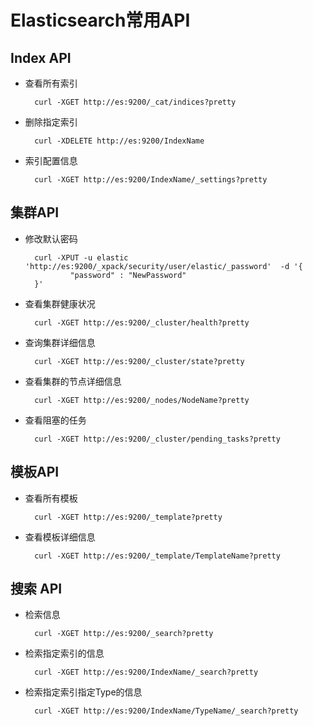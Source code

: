 # Elasticsearch常用API

## Index API

- 查看所有索引
  
        curl -XGET http://es:9200/_cat/indices?pretty

- 删除指定索引
  
        curl -XDELETE http://es:9200/IndexName

- 索引配置信息
  
        curl -XGET http://es:9200/IndexName/_settings?pretty

## 集群API

- 修改默认密码

        curl -XPUT -u elastic  'http://es:9200/_xpack/security/user/elastic/_password'  -d '{
                "password" : "NewPassword"
        }'

- 查看集群健康状况

        curl -XGET http://es:9200/_cluster/health?pretty

- 查询集群详细信息
  
        curl -XGET http://es:9200/_cluster/state?pretty

- 查看集群的节点详细信息

        curl -XGET http://es:9200/_nodes/NodeName?pretty

- 查看阻塞的任务
  
        curl -XGET http://es:9200/_cluster/pending_tasks?pretty

## 模板API

- 查看所有模板
  
        curl -XGET http://es:9200/_template?pretty

- 查看模板详细信息

        curl -XGET http://es:9200/_template/TemplateName?pretty

## 搜索 API

- 检索信息

        curl -XGET http://es:9200/_search?pretty

- 检索指定索引的信息

        curl -XGET http://es:9200/IndexName/_search?pretty

- 检索指定索引指定Type的信息

        curl -XGET http://es:9200/IndexName/TypeName/_search?pretty